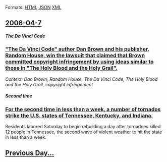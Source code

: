 
Formats: [HTML](2006/04/7/index.html)  [JSON](2006/04/7/index.json)  [XML](2006/04/7/index.xml)  

## [2006-04-7](/news/2006/04/7/index.md)

##### The Da Vinci Code
### [ "The Da Vinci Code" author Dan Brown and his publisher, Random House, win the lawsuit that claimed that Brown committed copyright infringement by using ideas similar to those in "The Holy Blood and the Holy Grail". ](/news/2006/04/7/the-da-vinci-code-author-dan-brown-and-his-publisher-random-house-win-the-lawsuit-that-claimed-that-brown-committed-copyright-infringem.md)
_Context: Dan Brown, Random House, The Da Vinci Code, The Holy Blood and the Holy Grail, copyright infringement_

##### Second time
### [ For the second time in less than a week, a number of tornados strike the U.S. states of Tennessee, Kentucky, and Indiana. ](/news/2006/04/7/for-the-second-time-in-less-than-a-week-a-number-of-tornados-strike-the-u-s-states-of-tennessee-kentucky-and-indiana.md)
Residents labored Saturday to begin rebuilding a day after tornadoes killed 12 people in Tennessee, the second wave of violent weather to hit the state in less than a week.

## [Previous Day...](/news/2006/04/6/index.md)

